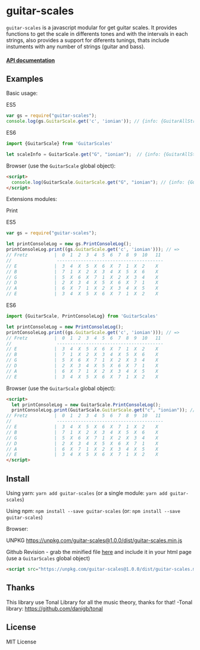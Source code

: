 # guitar-scales

`guitar-scales` is a javascript modular for get guitar scales. It provides functions to get the scale in differents tones and with the intervals in each strings, also provides a support for diferents tunings, thats include instuments with any number of strings (guitar and bass).


#### [API documentation](https://miguelcalderonb.github.io/guitar-scales/)

## Examples

Basic usage:

ES5
```js
var gs = require("guitar-scales");
console.log(gs.GuitarScale.get('c', 'ionian')); // {info: {GuitarAllStrings}, tuning: [ 'E', 'A', 'D', 'G', 'B', 'E' ], fretzNumber: 12]
```

ES6
```js
import {GuitarScale} from 'GuitarScales'

let scaleInfo = GuitarScale.get("G", "ionian");  // {info: {GuitarAllStrings}, tuning: [ 'E', 'A', 'D', 'G', 'B', 'E' ], fretzNumber: 12]
```

Browser (use the `GuitarScale` global object):

```html
<script>
  console.log(GuitarScale.GuitarScale.get("G", "ionian"); // {info: {GuitarAllStrings}, tuning: [ 'E', 'A', 'D', 'G', 'B', 'E' ], fretzNumber: 12]
</script>
```

Extensions modules:

Print

ES5
```js
var gs = require("guitar-scales");

let printConsoleLog = new gs.PrintConsoleLog();
printConsoleLog.print((gs.GuitarScale.get('c', 'ionian'))); // =>
// Fretz          |  0  1  2  3  4  5  6  7  8  9  10   11
//                 ----------------------------------------
// E              |  3  4  X  5  X  6  X  7  1  X  2    X
// B              |  7  1  X  2  X  3  4  X  5  X  6    X
// G              |  5  X  6  X  7  1  X  2  X  3  4    X
// D              |  2  X  3  4  X  5  X  6  X  7  1    X
// A              |  6  X  7  1  X  2  X  3  4  X  5    X
// E              |  3  4  X  5  X  6  X  7  1  X  2    X
```

ES6
```js
import {GuitarScale, PrintConsoleLog} from 'GuitarScales'

let printConsoleLog = new PrintConsoleLog();
printConsoleLog.print((gs.GuitarScale.get('c', 'ionian'))); // =>
// Fretz          |  0  1  2  3  4  5  6  7  8  9  10   11
//                 ----------------------------------------
// E              |  3  4  X  5  X  6  X  7  1  X  2    X
// B              |  7  1  X  2  X  3  4  X  5  X  6    X
// G              |  5  X  6  X  7  1  X  2  X  3  4    X
// D              |  2  X  3  4  X  5  X  6  X  7  1    X
// A              |  6  X  7  1  X  2  X  3  4  X  5    X
// E              |  3  4  X  5  X  6  X  7  1  X  2    X
```

Browser (use the `GuitarScale` global object):

```html
<script>
  let printConsoleLog = new GuitarScale.PrintConsoleLog();
  printConsoleLog.print(GuitarScale.GuitarScale.get("c", "ionian")); // =>
// Fretz          |  0  1  2  3  4  5  6  7  8  9  10   11
//                 ----------------------------------------
// E              |  3  4  X  5  X  6  X  7  1  X  2    X
// B              |  7  1  X  2  X  3  4  X  5  X  6    X
// G              |  5  X  6  X  7  1  X  2  X  3  4    X
// D              |  2  X  3  4  X  5  X  6  X  7  1    X
// A              |  6  X  7  1  X  2  X  3  4  X  5    X
// E              |  3  4  X  5  X  6  X  7  1  X  2    X
</script>
```

## Install

Using yarn: `yarn add guitar-scales` (or a single module: `yarn add guitar-scales`)

Using npm: `npm install --save guitar-scales` (or: `npm install --save guitar-scales`)

Browser: 

UNPKG 
https://unpkg.com/guitar-scales@1.0.0/dist/guitar-scales.min.js

Github Revision - grab the minified file [here](https://github.com/miguelcalderonb/guitar-scales/blob/master/dist/guitar-scales.min.js) and include it in your html page (use a `GuitarScales` global object)

```html
<script src="https://unpkg.com/guitar-scales@1.0.0/dist/guitar-scales.min.js"></script>
```

## Thanks

This library use Tonal Library for all the music theory, thanks for that!
-Tonal library: https://github.com/danigb/tonal

## License

MIT License